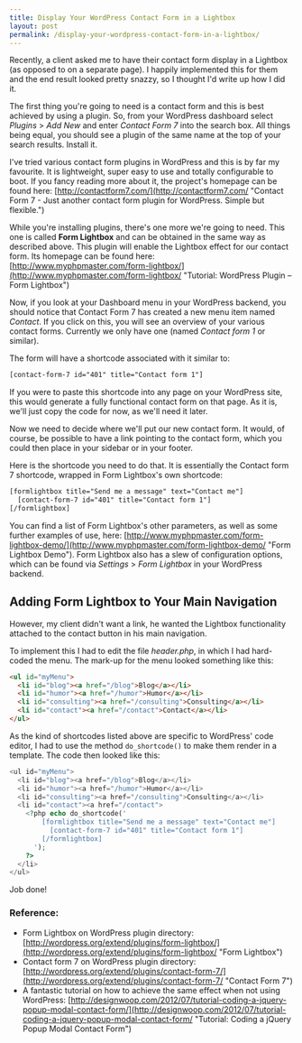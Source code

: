 ```yaml
---
title: Display Your WordPress Contact Form in a Lightbox
layout: post
permalink: /display-your-wordpress-contact-form-in-a-lightbox/
---
```


Recently, a client asked me to have their contact form display in a Lightbox (as opposed to on a separate page). I happily implemented this for them and the end result looked pretty snazzy, so I thought I'd write up how I did it.

The first thing you're going to need is a contact form and this is best achieved by using a plugin. So, from your WordPress dashboard select _Plugins_ > _Add New_ and enter _Contact Form 7_ into the search box. All things being equal, you should see a plugin of the same name at the top of your search results. Install it.

I've tried various contact form plugins in WordPress and this is by far my favourite. It is lightweight, super easy to use and totally configurable to boot. If you fancy reading more about it, the project's homepage can be found here: [http://contactform7.com/](http://contactform7.com/ "Contact Form 7 - Just another contact form plugin for WordPress. Simple but flexible.")

While you're installing plugins, there's one more we're going to need. This one is called **Form Lightbox** and can be obtained in the same way as described above. This plugin will enable the Lightbox effect for our contact form. Its homepage can be found here: [http://www.myphpmaster.com/form-lightbox/](http://www.myphpmaster.com/form-lightbox/ "Tutorial: WordPress Plugin – Form Lightbox")

Now, if you look at your Dashboard menu in your WordPress backend, you should notice that Contact Form 7 has created a new menu item named _Contact_. If you click on this, you will see an overview of your various contact forms. Currently we only have one (named _Contact form 1_ or similar).

The form will have a shortcode associated with it similar to:

```html
[contact-form-7 id="401" title="Contact form 1"]
```

If you were to paste this shortcode into any page on your WordPress site, this would generate a fully functional contact form on that page. As it is, we'll just copy the code for now, as we'll need it later.

Now we need to decide where we'll put our new contact form. It would, of course, be possible to have a link pointing to the contact form, which you could then place in your sidebar or in your footer.

Here is the shortcode you need to do that. It is essentially the Contact form 7 shortcode, wrapped in Form Lightbox's own shortcode:

```html
[formlightbox title="Send me a message" text="Contact me"]
  [contact-form-7 id="401" title="Contact form 1"]
[/formlightbox]
```

You can find a list of Form Lightbox's other parameters, as well as some further examples of use, here: [http://www.myphpmaster.com/form-lightbox-demo/](http://www.myphpmaster.com/form-lightbox-demo/ "Form Lightbox Demo"). Form Lightbox also has a slew of configuration options, which can be found via _Settings_ > _Form Lightbox_ in your WordPress backend.


## Adding Form Lightbox to Your Main Navigation

However, my client didn't want a link, he wanted the Lightbox functionality attached to the contact button in his main navigation.

To implement this I had to edit the file _header.php_, in which I had hard-coded the menu. The mark-up for the menu looked something like this:

```html
<ul id="myMenu">
  <li id="blog"><a href="/blog">Blog</a></li>
  <li id="humor"><a href="/humor">Humor</a></li>
  <li id="consulting"><a href="/consulting">Consulting</a></li>
  <li id="contact"><a href="/contact">Contact</a></li>
</ul>
```

As the kind of shortcodes listed above are specific to WordPress' code editor, I had to use the method `do_shortcode()` to make them render in a template. The code then looked like this:

```php
<ul id="myMenu">
  <li id="blog"><a href="/blog">Blog</a></li>
  <li id="humor"><a href="/humor">Humor</a></li>
  <li id="consulting"><a href="/consulting">Consulting</a></li>
  <li id="contact"><a href="/contact">
    <?php echo do_shortcode('
        [formlightbox title="Send me a message" text="Contact me"]
          [contact-form-7 id="401" title="Contact form 1"]
        [/formlightbox]
      ');
    ?>
  </li>
</ul>
```

Job done!

### Reference:

- Form Lightbox on WordPress plugin directory: [http://wordpress.org/extend/plugins/form-lightbox/](http://wordpress.org/extend/plugins/form-lightbox/ "Form Lightbox")
- Contact form 7 on WordPress plugin directory: [http://wordpress.org/extend/plugins/contact-form-7/](http://wordpress.org/extend/plugins/contact-form-7/ "Contact Form 7")
- A fantastic tutorial on how to achieve the same effect when not using WordPress: [http://designwoop.com/2012/07/tutorial-coding-a-jquery-popup-modal-contact-form/](http://designwoop.com/2012/07/tutorial-coding-a-jquery-popup-modal-contact-form/ "Tutorial: Coding a jQuery Popup Modal Contact Form")
